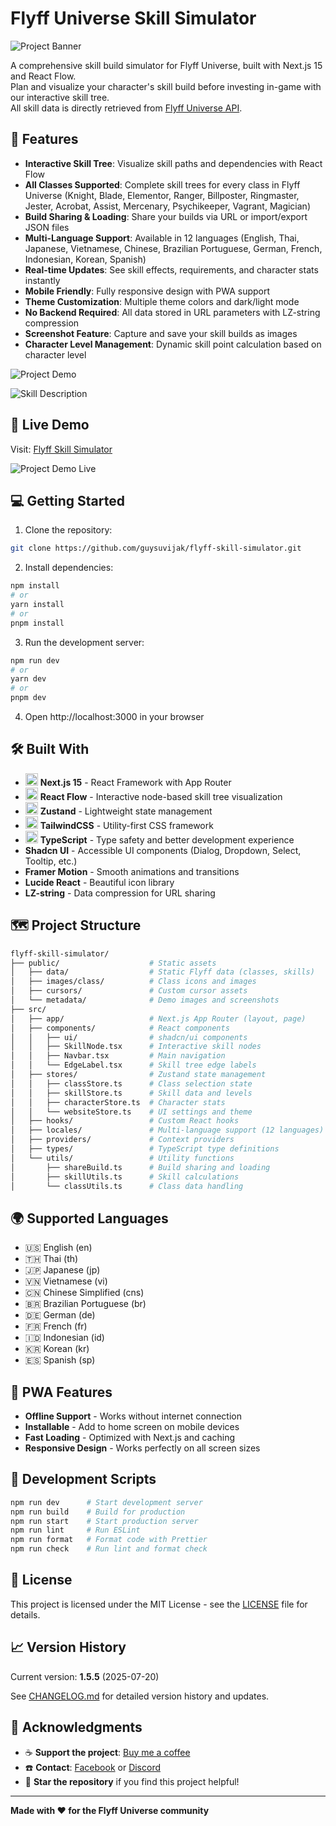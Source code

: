 # Flyff Universe Skill Simulator

![Project Banner](/public/metadata/manifest.png)

A comprehensive skill build simulator for Flyff Universe, built with Next.js 15 and React Flow.</br>
Plan and visualize your character's skill build before investing in-game with our interactive skill tree.</br>
All skill data is directly retrieved from [Flyff Universe API](https://api.flyff.com).

## 🌟 Features

- **Interactive Skill Tree**: Visualize skill paths and dependencies with React Flow
- **All Classes Supported**: Complete skill trees for every class in Flyff Universe (Knight, Blade, Elementor, Ranger, Billposter, Ringmaster, Jester, Acrobat, Assist, Mercenary, Psychikeeper, Vagrant, Magician)
- **Build Sharing & Loading**: Share your builds via URL or import/export JSON files
- **Multi-Language Support**: Available in 12 languages (English, Thai, Japanese, Vietnamese, Chinese, Brazilian Portuguese, German, French, Indonesian, Korean, Spanish)
- **Real-time Updates**: See skill effects, requirements, and character stats instantly
- **Mobile Friendly**: Fully responsive design with PWA support
- **Theme Customization**: Multiple theme colors and dark/light mode
- **No Backend Required**: All data stored in URL parameters with LZ-string compression
- **Screenshot Feature**: Capture and save your skill builds as images
- **Character Level Management**: Dynamic skill point calculation based on character level

![Project Demo](/public/metadata/demo.png)

![Skill Description](/public/metadata/skill-description.png)

## 🚀 Live Demo

Visit: [Flyff Skill Simulator](https://flyff-skill-simulator.vercel.app)

![Project Demo Live](/public/metadata/demo-live.gif)

## 💻 Getting Started

1. Clone the repository:

```bash
git clone https://github.com/guysuvijak/flyff-skill-simulator.git
```

2. Install dependencies:

```bash
npm install
# or
yarn install
# or
pnpm install
```

3. Run the development server:

```bash
npm run dev
# or
yarn dev
# or
pnpm dev
```

4. Open http://localhost:3000 in your browser

## 🛠️ Built With

- <img src="https://avatars.githubusercontent.com/u/126103961" title="Next.js 15" alt="nextjs" width="20" height="20"/> **Next.js 15** - React Framework with App Router
- <img src="https://avatars.githubusercontent.com/u/7106853" title="React Flow" alt="reactflow" width="20" height="20"/> **React Flow** - Interactive node-based skill tree visualization
- <img src="https://avatars.githubusercontent.com/u/45790596" title="Zustand" alt="zustand" width="20" height="20"/> **Zustand** - Lightweight state management
- <img src="https://avatars.githubusercontent.com/u/67109815" title="Tailwind CSS" alt="tailwindcss" width="20" height="20"/> **TailwindCSS** - Utility-first CSS framework
- <img src="https://upload.wikimedia.org/wikipedia/commons/4/4c/Typescript_logo_2020.svg" title="TypeScript" alt="typescript" width="20" height="20"/> **TypeScript** - Type safety and better development experience
- **Shadcn UI** - Accessible UI components (Dialog, Dropdown, Select, Tooltip, etc.)
- **Framer Motion** - Smooth animations and transitions
- **Lucide React** - Beautiful icon library
- **LZ-string** - Data compression for URL sharing

## 🗺️ Project Structure

```bash
flyff-skill-simulator/
├── public/                    # Static assets
│   ├── data/                  # Static Flyff data (classes, skills)
│   ├── images/class/          # Class icons and images
│   ├── cursors/               # Custom cursor assets
│   └── metadata/              # Demo images and screenshots
├── src/
│   ├── app/                   # Next.js App Router (layout, page)
│   ├── components/            # React components
│   │   ├── ui/                # shadcn/ui components
│   │   ├── SkillNode.tsx      # Interactive skill nodes
│   │   ├── Navbar.tsx         # Main navigation
│   │   └── EdgeLabel.tsx      # Skill tree edge labels
│   ├── stores/                # Zustand state management
│   │   ├── classStore.ts      # Class selection state
│   │   ├── skillStore.ts      # Skill data and levels
│   │   ├── characterStore.ts  # Character stats
│   │   └── websiteStore.ts    # UI settings and theme
│   ├── hooks/                 # Custom React hooks
│   ├── locales/               # Multi-language support (12 languages)
│   ├── providers/             # Context providers
│   ├── types/                 # TypeScript type definitions
│   └── utils/                 # Utility functions
│       ├── shareBuild.ts      # Build sharing and loading
│       ├── skillUtils.ts      # Skill calculations
│       └── classUtils.ts      # Class data handling
```

## 🌍 Supported Languages

- 🇺🇸 English (en)
- 🇹🇭 Thai (th)
- 🇯🇵 Japanese (jp)
- 🇻🇳 Vietnamese (vi)
- 🇨🇳 Chinese Simplified (cns)
- 🇧🇷 Brazilian Portuguese (br)
- 🇩🇪 German (de)
- 🇫🇷 French (fr)
- 🇮🇩 Indonesian (id)
- 🇰🇷 Korean (kr)
- 🇪🇸 Spanish (sp)

## 📱 PWA Features

- **Offline Support** - Works without internet connection
- **Installable** - Add to home screen on mobile devices
- **Fast Loading** - Optimized with Next.js and caching
- **Responsive Design** - Works perfectly on all screen sizes

## 🔧 Development Scripts

```bash
npm run dev      # Start development server
npm run build    # Build for production
npm run start    # Start production server
npm run lint     # Run ESLint
npm run format   # Format code with Prettier
npm run check    # Run lint and format check
```

## 📝 License

This project is licensed under the MIT License - see the [LICENSE](LICENSE) file for details.

## 📈 Version History

Current version: **1.5.5** (2025-07-20)

See [CHANGELOG.md](CHANGELOG.md) for detailed version history and updates.

## 🙏 Acknowledgments

- ☕ **Support the project**: [Buy me a coffee](https://ko-fi.com/guysuvijak)
- ☎️ **Contact**: [Facebook](https://web.facebook.com/guy.suvijak) or [Discord](https://discord.com/users/220231582722555924)
- 🌟 **Star the repository** if you find this project helpful!

---

**Made with ❤️ for the Flyff Universe community**
